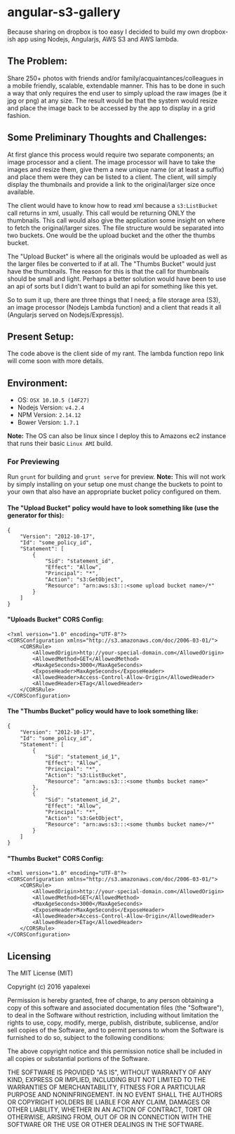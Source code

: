 # angular-s3-gallery

Because sharing on dropbox is too easy I decided to build my own dropbox-ish app using Nodejs, Angularjs, AWS S3 and AWS 
lambda. 

## The Problem:
Share 250+ photos with friends and/or family/acquaintances/colleagues in a mobile friendly, scalable, extendable manner. 
This has to be done in such a way that only requires the end user to simply upload the raw images (be it jpg or png) at any size.
The result would be that the system would resize and place the image back to be accessed by the app to display in a grid fashion.
 
## Some Preliminary Thoughts and Challenges:
At first glance this process would require two separate components; an image processor and a client. The image processor will have 
to take the images and resize them, give them a new unique name (or at least a suffix) and place them were they can be listed to a client.
The client, will simply display the thumbnails and provide a link to the original/larger size once available. 

The client would have to know how to read xml because a `s3:ListBucket` call returns in xml, usually. This call would be returning
ONLY the thumbnails. This call would also give the application some insight on where to fetch the  original/larger sizes. The file 
structure would be separated into two buckets. One would be the upload bucket and the other the thumbs bucket. 
 
The "Upload Bucket" is where all the originals would be uploaded as well as the larger files be converted to if at all. The 
"Thumbs Bucket" would just have the thumbnails. The reason for this is that the call for thumbnails should be small and light. Perhaps a
better solution would have been to use an api of sorts but I didn't want to build an api for something like this yet.

So to sum it up, there are three things that I need; a file storage area (S3), an image processor (Nodejs Lambda function) and a client 
that reads it all (Angularjs served on Nodejs/Expressjs). 

## Present Setup:
The code above is the client side of my rant. The lambda function repo link will come soon with more details.

## Environment:

* OS:             `OSX 10.10.5 (14F27)`
* Nodejs Version: `v4.2.4`
* NPM Version:    `2.14.12`
* Bower Version:  `1.7.1`

**Note:** The OS can also be linux since I deploy this to Amazons ec2 instance that runs their basic `Linux AMI` build.

### For Previewing

Run `grunt` for building and `grunt serve` for preview.
**Note:** This will not work by simply installing on your setup one must change the buckets to point to your own that also have
an appropriate bucket policy configured on them. 

#### The "Upload Bucket" policy would have to look something like (use the generator for this):
```
{
	"Version": "2012-10-17",
	"Id": "some_policy_id",
	"Statement": [
		{
			"Sid": "statement_id",
			"Effect": "Allow",
			"Principal": "*",
			"Action": "s3:GetObject",
			"Resource": "arn:aws:s3:::<some upload bucket name>/*"
		}
	]
}
```

#### "Uploads Bucket" CORS Config:
```
<?xml version="1.0" encoding="UTF-8"?>
<CORSConfiguration xmlns="http://s3.amazonaws.com/doc/2006-03-01/">
    <CORSRule>
        <AllowedOrigin>http://your-special-domain.com</AllowedOrigin>
        <AllowedMethod>GET</AllowedMethod>
        <MaxAgeSeconds>3000</MaxAgeSeconds>
        <ExposeHeader>MaxAgeSeconds</ExposeHeader>
        <AllowedHeader>Access-Control-Allow-Origin</AllowedHeader>
        <AllowedHeader>ETag</AllowedHeader>
    </CORSRule>
</CORSConfiguration>
```

#### The "Thumbs Bucket" policy would have to look something like:
```
{
	"Version": "2012-10-17",
	"Id": "some_policy_id",
	"Statement": [
	    {
            "Sid": "statement_id_1",
            "Effect": "Allow",
            "Principal": "*",
            "Action": "s3:ListBucket",
            "Resource": "arn:aws:s3:::<some thumbs bucket name>"
        },
		{
			"Sid": "statement_id_2",
			"Effect": "Allow",
			"Principal": "*",
			"Action": "s3:GetObject",
			"Resource": "arn:aws:s3:::<some thumbs bucket name>/*"
		}
	]
}
```

#### "Thumbs Bucket" CORS Config:
```
<?xml version="1.0" encoding="UTF-8"?>
<CORSConfiguration xmlns="http://s3.amazonaws.com/doc/2006-03-01/">
    <CORSRule>
        <AllowedOrigin>http://your-special-domain.com</AllowedOrigin>
        <AllowedMethod>GET</AllowedMethod>
        <MaxAgeSeconds>3000</MaxAgeSeconds>
        <ExposeHeader>MaxAgeSeconds</ExposeHeader>
        <AllowedHeader>Access-Control-Allow-Origin</AllowedHeader>
        <AllowedHeader>ETag</AllowedHeader>
    </CORSRule>
</CORSConfiguration>
```


## Licensing

   The MIT License (MIT)
   
   Copyright (c) 2016 yapalexei
   
   Permission is hereby granted, free of charge, to any person obtaining a copy
   of this software and associated documentation files (the "Software"), to deal
   in the Software without restriction, including without limitation the rights
   to use, copy, modify, merge, publish, distribute, sublicense, and/or sell
   copies of the Software, and to permit persons to whom the Software is
   furnished to do so, subject to the following conditions:
   
   The above copyright notice and this permission notice shall be included in all
   copies or substantial portions of the Software.
   
   THE SOFTWARE IS PROVIDED "AS IS", WITHOUT WARRANTY OF ANY KIND, EXPRESS OR
   IMPLIED, INCLUDING BUT NOT LIMITED TO THE WARRANTIES OF MERCHANTABILITY,
   FITNESS FOR A PARTICULAR PURPOSE AND NONINFRINGEMENT. IN NO EVENT SHALL THE
   AUTHORS OR COPYRIGHT HOLDERS BE LIABLE FOR ANY CLAIM, DAMAGES OR OTHER
   LIABILITY, WHETHER IN AN ACTION OF CONTRACT, TORT OR OTHERWISE, ARISING FROM,
   OUT OF OR IN CONNECTION WITH THE SOFTWARE OR THE USE OR OTHER DEALINGS IN THE
   SOFTWARE.


